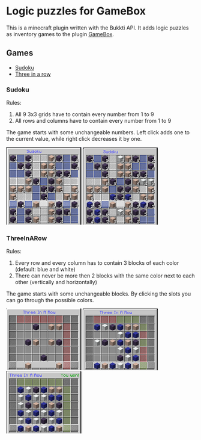 # Logic puzzles for GameBox

This is a minecraft plugin written with the Bukkti API. It adds logic puzzles as inventory games to the plugin [GameBox](https://www.spigotmc.org/resources/37273/).


## Games
- [Sudoku](src/main/java/me/nikl/logicpuzzles/sudoku)
- [Three in a row](src/main/java/me/nikl/logicpuzzles/threeinarow)

### Sudoku

Rules:
1. All 9 3x3 grids have to contain every number from 1 to 9
2. All rows and columns have to contain every number from 1 to 9

The game starts with some unchangeable numbers. Left click adds one to the current value, while right click decreases it by one.

![Fresh Sudoku puzzle](fresh_puzzle_sudoku.png "Fresh Sudoku puzzle")
![Partially solved Sudoku puzzle](partially_solved_puzzle_sudoku.png "Partially solved Sudoku puzzle")

### ThreeInARow

Rules:
1. Every row and every column has to contain 3 blocks of each color (default: blue and white)
2. There can never be more then 2 blocks with the same color next to each other (vertically and horizontally)

The game starts with some unchangeable blocks. By clicking the slots you can go through the possible colors.

![Fresh Three In A Row puzzle](fresh_puzzle_tiar.png "Fresh Three In A Row puzzle")
![Partially solved Three In A Row puzzle](partially_solved_puzzle_tiar.png "Partially solved Three In A Row puzzle")
![Solved Three In A Row puzzle](solved_puzzle_tiar.png "Solved Three In A Row puzzle")


